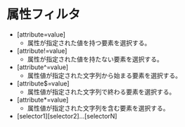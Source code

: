 # 属性フィルタ

* [attribute=value]
  * 属性が指定された値を持つ要素を選択する。
* [attribute!=value]
  * 属性が指定された値を持たない要素を選択する。
* [attribute^=value]
  * 属性値が指定された文字列から始まる要素を選択する。
* [attribute$=value]
  * 属性値が指定された文字列で終わる要素を選択する。
* [attribute*=value]
  * 属性値が指定された文字列を含む要素を選択する。
* [selector1][selector2]...[selectorN]
